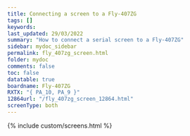 ```yaml
---
title: Connecting a screen to a Fly-407ZG
tags: []
keywords: 
last_updated: 29/03/2022
summary: "How to connect a serial screen to a Fly-407ZG"
sidebar: mydoc_sidebar
permalink: fly_407zg_screen.html
folder: mydoc
comments: false
toc: false
datatable: true
boardname: Fly-407ZG
RXTX: "{ PA_10, PA_9 }"
12864url: "/fly_407zg_screen_12864.html"
screenType: both
---
```


{% include custom/screens.html %}